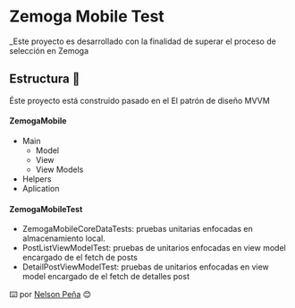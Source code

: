 # Zemoga Mobile Test

_Este proyecto es desarrollado con la finalidad de superar el proceso de selección en Zemoga

## Estructura 🏢

Éste proyecto está construido pasado en el El patrón de diseño MVVM 

#### ZemogaMobile
- Main 
  - Model
  - View
  - View Models
- Helpers
- Aplication 

#### ZemogaMobileTest
- ZemogaMobileCoreDataTests: pruebas unitarias enfocadas en almacenamiento local.
- PostListViewModelTest: pruebas de unitarios enfocadas en view model encargado de el fetch de posts
- DetailPostViewModelTest: pruebas de unitarios enfocadas en view model encargado de el fetch de detalles post 


⌨️ por [Nelson Peña](https://github.com/nelsonPena) 😊
